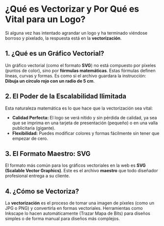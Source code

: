 
<h1>¿Qué es Vectorizar y Por Qué es Vital para un Logo?</h1>
<p>Si alguna vez has intentado agrandar un logo y ha terminado viéndose borroso y pixelado, la respuesta está en la <b>vectorización</b>.</p>

<h2>1. ¿Qué es un Gráfico Vectorial?</h2>
<div class="key-concept">
    <p>Un gráfico vectorial (como el formato <b>SVG</b>) no está compuesto por píxeles (puntos de color), sino por <b>fórmulas matemáticas</b>. Estas fórmulas definen líneas, curvas y formas. Es como si el archivo guardara la instrucción: <b>Dibuja un círculo rojo con un radio de 5 cm</b>.</p>
</div>

<h2>2. El Poder de la Escalabilidad Ilimitada</h2>
<p>Esta naturaleza matemática es lo que hace que la vectorización sea vital:</p>
<ul>
    <li><strong>Calidad Perfecta:</strong> El logo se verá nítido y sin pérdida de calidad, ya sea que se imprima en una tarjeta de presentación (pequeño) o en una valla publicitaria (gigante).</li>
    <li><strong>Flexibilidad:</strong> Puedes modificar colores y formas fácilmente sin tener que empezar de cero.</li>
</ul>

<h2>3. El Formato Maestro: SVG</h2>
<p>El formato más común para los gráficos vectoriales en la web es <b>SVG (Scalable Vector Graphics)</b>. Este es el archivo <b>maestro</b> que todo diseñador profesional entrega a su cliente.</p>

<h2>4. ¿Cómo se Vectoriza?</h2>
<p>La <b>vectorización</b> es el proceso de tomar una imagen de píxeles (como un JPG o PNG) y convertirla en formas vectoriales. Herramientas como Inkscape lo hacen automáticamente (Trazar Mapa de Bits) para diseños simples o de forma manual para diseños más complejos.</p>

